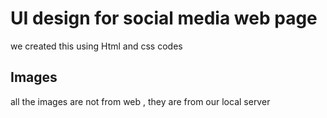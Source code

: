 # UI design for social media web page
we created this using Html and css codes 
## Images
all the images are not from web , they are from our local server

